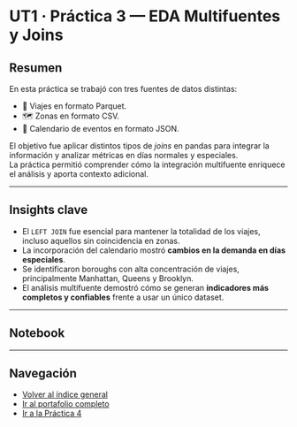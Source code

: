 # UT1 · Práctica 3 — EDA Multifuentes y Joins

## Resumen
En esta práctica se trabajó con tres fuentes de datos distintas:  
- 🚕 Viajes en formato Parquet.  
- 🗺️ Zonas en formato CSV.  
- 📅 Calendario de eventos en formato JSON.  

El objetivo fue aplicar distintos tipos de *joins* en pandas para integrar la información y analizar métricas en días normales y especiales.  
La práctica permitió comprender cómo la integración multifuente enriquece el análisis y aporta contexto adicional.

---

## Insights clave
- El `LEFT JOIN` fue esencial para mantener la totalidad de los viajes, incluso aquellos sin coincidencia en zonas.  
- La incorporación del calendario mostró **cambios en la demanda en días especiales**.  
- Se identificaron boroughs con alta concentración de viajes, principalmente Manhattan, Queens y Brooklyn.  
- El análisis multifuente demostró cómo se generan **indicadores más completos y confiables** frente a usar un único dataset.  

---

## Notebook


---

## Navegación
- [Volver al índice general](../../docs/index.md)  
- [Ir al portafolio completo](../../docs/portfolio/index.md)  
- [Ir a la Práctica 4](../practica4/README.md)  
